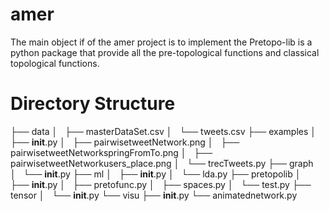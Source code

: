 amer
====

The main object if of the amer project is to implement the Pretopo-lib is a python package that provide all the pre-topological functions and classical topological functions. 

Directory Structure
===================

├── data
│   ├── masterDataSet.csv
│   └── tweets.csv
├── examples
│   ├── __init__.py
│   ├── pairwisetweetNetwork.png
│   ├── pairwisetweetNetworkspringFromTo.png
│   ├── pairwisetweetNetworkusers_place.png
│   └── trecTweets.py
├── graph
│   └── __init__.py
├── ml
│   ├── __init__.py
│   └── lda.py
├── pretopolib
│   ├── __init__.py
│   ├── pretofunc.py
│   ├── spaces.py
│   └── test.py
├── tensor
│   └── __init__.py
└── visu
    ├── __init__.py
    └── animatednetwork.py
